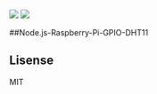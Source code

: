   <p align=center>
<img src="">
</p>
<p align=center>

<a target="_blank" href="http://nodejs.org/download/" title="Node version"><img src="https://img.shields.io/badge/node.js-%3E=_6.0-green.svg"></a>
<a target="_blank" href="https://opensource.org/licenses/MIT" title="License: MIT"><img src="https://img.shields.io/badge/License-MIT-blue.svg"></a>

</p>

##Node.js-Raspberry-Pi-GPIO-DHT11


## Lisense
MIT
